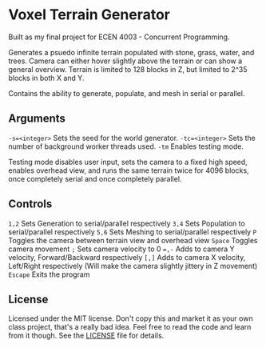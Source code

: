 # Voxel Terrain Generator
Built as my final project for ECEN 4003 - Concurrent Programming.

Generates a psuedo infinite terrain populated with stone, grass, water, and trees. Camera can either hover slightly above the terrain or can show a general overview. Terrain is limited to 128 blocks in Z, but limited to 2^35 blocks in both X and Y.

Contains the ability to generate, populate, and mesh in serial or parallel.

## Arguments

`-s=<integer>` Sets the seed for the world generator.
`-tc=<integer>` Sets the number of background worker threads used.
`-tm` Enables testing mode.

Testing mode disables user input, sets the camera to a fixed high speed, enables overhead view, and runs the same terrain twice for 4096 blocks, once completely serial and once completely parallel.

## Controls

`1,2` Sets Generation to serial/parallel respectively
`3,4` Sets Population to serial/parallel respectively
`5,6` Sets Meshing to serial/parallel respectively
`P` Toggles the camera between terrain view and overhead view
`Space` Toggles camera movement
`;` Sets camera velocity to 0
`=,-` Adds to camera Y velocity, Forward/Backward respectively
`[,]` Adds to camera X velocity, Left/Right respectively (Will make the camera slightly jittery in Z movement)
`Escape` Exits the program

## License
Licensed under the MIT license.
Don't copy this and market it as your own class project, that's a really bad idea. Feel free to read the code and learn from it though.
See the [LICENSE](LICENSE.md) file for details.

